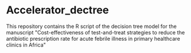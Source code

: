# Accelerator_dectree
This repository contains the R script of the decision tree model for the manuscript "Cost-effectiveness of test-and-treat strategies to reduce the antibiotic prescription rate for acute febrile illness in primary healthcare clinics in Africa"
